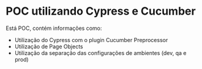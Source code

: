 # POC utilizando Cypress e Cucumber

Está POC, contém informações como:
- Utilização do Cypress com o plugin Cucumber Preprocessor
- Utilização de Page Objects
- Utilização da separação das configurações de ambientes (dev, qa e prod)